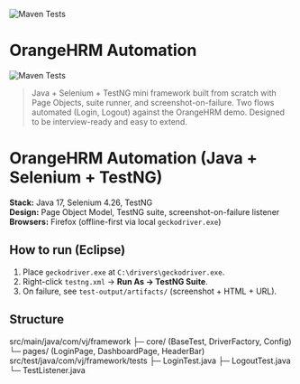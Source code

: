 ![Maven Tests](https://github.com/chintakayalavkumar-satya/orangehrm-automation/actions/workflows/maven-tests.yml/badge.svg)

# OrangeHRM Automation

![Maven Tests](https://github.com/chintakayalavkumar-satya/orangehrm-automation/actions/workflows/maven-tests.yml/badge.svg)

> Java + Selenium + TestNG mini framework built from scratch with Page Objects, suite runner, and screenshot-on-failure. Two flows automated (Login, Logout) against the OrangeHRM demo. Designed to be interview-ready and easy to extend.

# OrangeHRM Automation (Java + Selenium + TestNG)

**Stack:** Java 17, Selenium 4.26, TestNG  
**Design:** Page Object Model, TestNG suite, screenshot-on-failure listener  
**Browsers:** Firefox (offline-first via local `geckodriver.exe`)

## How to run (Eclipse)
1) Place `geckodriver.exe` at `C:\drivers\geckodriver.exe`.
2) Right-click `testng.xml` → **Run As → TestNG Suite**.
3) On failure, see `test-output/artifacts/` (screenshot + HTML + URL).

## Structure
src/main/java/com/vj/framework
├─ core/ (BaseTest, DriverFactory, Config)
└─ pages/ (LoginPage, DashboardPage, HeaderBar)
src/test/java/com/vj/framework/tests
├─ LoginTest.java
├─ LogoutTest.java
└─ TestListener.java